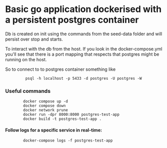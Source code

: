 # Basic go application dockerised with a persistent postgres container

Db is created on init using the commands from the seed-data folder and will persist over stop and starts.

To interact with the db from the host. If you look in the docker-compose.yml you'll see that there is a port mapping that respects that postgres might be running on the host.

So to connect to to postgres container something like

             psql -h localhost -p 5433 -d postgres -U postgres -W

### Useful commands

            docker compose up -d
            docker compose down
            docker network prune
            docker run -dpr 8000:8000 postgres-test-app
            docker build -t postgres-test-app .

#### Follow logs for a specific service in real-time:

            docker-compose logs -f postgres-test-app
